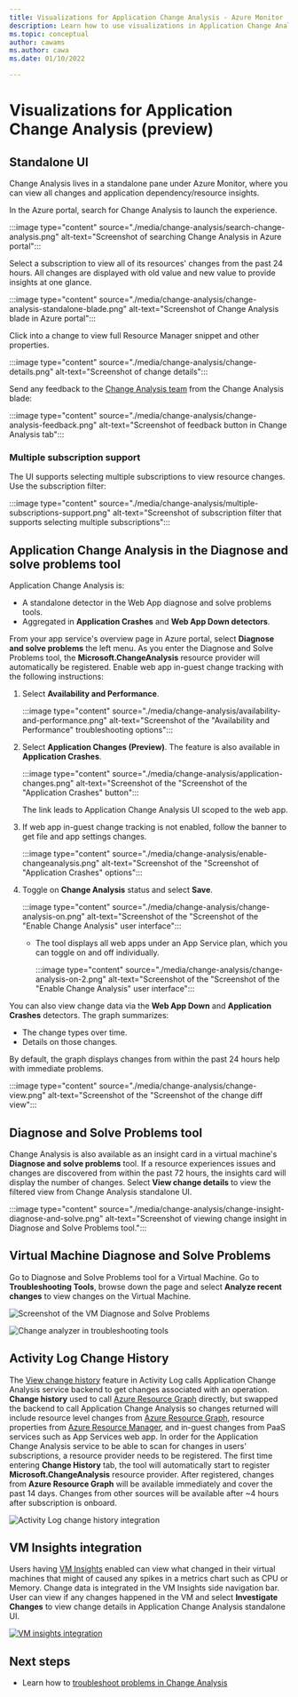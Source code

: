 ```yaml
---
title: Visualizations for Application Change Analysis - Azure Monitor
description: Learn how to use visualizations in Application Change Analysis in Azure Monitor.
ms.topic: conceptual
author: cawams
ms.author: cawa
ms.date: 01/10/2022

---
```


# Visualizations for Application Change Analysis (preview)

## Standalone UI

Change Analysis lives in a standalone pane under Azure Monitor, where you can view all changes and application dependency/resource insights.

In the Azure portal, search for Change Analysis to launch the experience.

:::image type="content" source="./media/change-analysis/search-change-analysis.png" alt-text="Screenshot of searching Change Analysis in Azure portal":::

Select a subscription to view all of its resources' changes from the past 24 hours. All changes are displayed with old value and new value to provide insights at one glance.

:::image type="content" source="./media/change-analysis/change-analysis-standalone-blade.png" alt-text="Screenshot of Change Analysis blade in Azure portal":::

Click into a change to view full Resource Manager snippet and other properties.

:::image type="content" source="./media/change-analysis/change-details.png" alt-text="Screenshot of change details":::

Send any feedback to the [Change Analysis team](mailto:changeanalysisteam@microsoft.com) from the Change Analysis blade:

:::image type="content" source="./media/change-analysis/change-analysis-feedback.png" alt-text="Screenshot of feedback button in Change Analysis tab":::

### Multiple subscription support

The UI supports selecting multiple subscriptions to view resource changes. Use the subscription filter:

:::image type="content" source="./media/change-analysis/multiple-subscriptions-support.png" alt-text="Screenshot of subscription filter that supports selecting multiple subscriptions":::

## Application Change Analysis in the Diagnose and solve problems tool

Application Change Analysis is:
- A standalone detector in the Web App diagnose and solve problems tools. 
- Aggregated in **Application Crashes** and **Web App Down detectors**. 

From your app service's overview page in Azure portal, select **Diagnose and solve problems** the left menu. As you enter the Diagnose and Solve Problems tool, the **Microsoft.ChangeAnalysis** resource provider will automatically be registered. Enable web app in-guest change tracking with the following instructions:

1. Select **Availability and Performance**.

    :::image type="content" source="./media/change-analysis/availability-and-performance.png" alt-text="Screenshot of the "Availability and Performance" troubleshooting options":::
    
2. Select **Application Changes (Preview)**. The feature is also available in **Application Crashes**.

    :::image type="content" source="./media/change-analysis/application-changes.png" alt-text="Screenshot of the "Screenshot of the "Application Crashes" button":::

   The link leads to Application Change Analysis UI scoped to the web app. 

3. If web app in-guest change tracking is not enabled, follow the banner to get file and app settings changes.

    :::image type="content" source="./media/change-analysis/enable-changeanalysis.png" alt-text="Screenshot of the "Screenshot of "Application Crashes" options":::   

4. Toggle on **Change Analysis** status and select **Save**.

    :::image type="content" source="./media/change-analysis/change-analysis-on.png" alt-text="Screenshot of the "Screenshot of the "Enable Change Analysis" user interface":::   
  
    - The tool displays all web apps under an App Service plan, which you can toggle on and off individually. 

      :::image type="content" source="./media/change-analysis/change-analysis-on-2.png" alt-text="Screenshot of the "Screenshot of the "Enable Change Analysis" user interface":::   


You can also view change data via the **Web App Down** and **Application Crashes** detectors. The graph summarizes:
- The change types over time.
- Details on those changes. 

By default, the graph displays changes from within the past 24 hours help with immediate problems.

:::image type="content" source="./media/change-analysis/change-view.png" alt-text="Screenshot of the "Screenshot of the change diff view":::   

## Diagnose and Solve Problems tool
Change Analysis is also available as an insight card in a virtual machine's **Diagnose and solve problems** tool. If a resource experiences issues and changes are discovered from within the past 72 hours, the insights card will display the number of changes. Select **View change details** to view the filtered view from Change Analysis standalone UI.

:::image type="content" source="./media/change-analysis/change-insight-diagnose-and-solve.png" alt-text="Screenshot of viewing change insight in Diagnose and Solve Problems tool.":::   

## Virtual Machine Diagnose and Solve Problems

Go to Diagnose and Solve Problems tool for a Virtual Machine.  Go to **Troubleshooting Tools**, browse down the page and select **Analyze recent changes** to view changes on the Virtual Machine.

![Screenshot of the VM Diagnose and Solve Problems](./media/change-analysis/vm-dnsp-troubleshootingtools.png)

![Change analyzer in troubleshooting tools](./media/change-analysis/analyze-recent-changes.png)

## Activity Log Change History

The [View change history](../essentials/activity-log.md#view-change-history) feature in Activity Log calls Application Change Analysis service backend to get changes associated with an operation. **Change history** used to call [Azure Resource Graph](../../governance/resource-graph/overview.md) directly, but swapped the backend to call Application Change Analysis so changes returned will include resource level changes from [Azure Resource Graph](../../governance/resource-graph/overview.md), resource properties from [Azure Resource Manager](../../azure-resource-manager/management/overview.md), and in-guest changes from PaaS services such as App Services web app. 
In order for the Application Change Analysis service to be able to scan for changes in users' subscriptions, a resource provider needs to be registered. The first time entering **Change History** tab, the tool will automatically start to register **Microsoft.ChangeAnalysis** resource provider. After registered, changes from **Azure Resource Graph** will be available immediately and cover the past 14 days. Changes from other sources will be available after ~4 hours after subscription is onboard.

![Activity Log change history integration](./media/change-analysis/activity-log-change-history.png)

## VM Insights integration

Users having [VM Insights](../vm/vminsights-overview.md) enabled can view what changed in their virtual machines that might of caused any spikes in a metrics chart such as CPU or Memory. Change data is integrated in the VM Insights side navigation bar. User can view if any changes happened in the VM and select **Investigate Changes** to view change details in Application Change Analysis standalone UI.

[![VM insights integration](./media/change-analysis/vm-insights.png)](./media/change-analysis/vm-insights.png#lightbox)

## Next steps

- Learn how to [troubleshoot problems in Change Analysis](change-analysis-troubleshoot.md)
